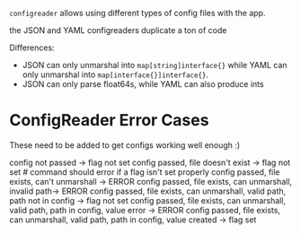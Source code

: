 `configreader` allows using different types of config files with the app.

the JSON and YAML configreaders duplicate a ton of code

Differences:

- JSON can only unmarshal into `map[string]interface{}` while YAML can only unmarshal into `map[interface{}]interface{}`.
- JSON can only parse float64s, while YAML can also produce ints

# ConfigReader Error Cases

These need to be added to get configs working well enough :)

config not passed -> flag not set
config passed, file doesn't exist -> flag not set  # command should error if a flag isn't set properly
config passed, file exists, can't unmarshall -> ERROR
config passed, file exists, can unmarshall, invalid path-> ERROR
config passed, file exists, can unmarshall, valid path, path not in config -> flag not set
config passed, file exists, can unmarshall, valid path, path in config, value error -> ERROR
config passed, file exists, can unmarshall, valid path, path in config, value created -> flag set
